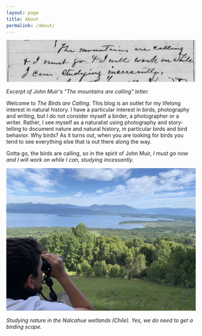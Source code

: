 ```yaml
---
layout: page
title: About
permalink: /about/
---
```


![Excerpt of John Muir's ](./images/the-mountains-are-calling-letter.jpg?w=840)

_Excerpt of John Muir's "The mountains are calling" letter._

Welcome to _The Birds are Calling_. This blog is an outlet for my lifelong interest in natural history. I have a particular interest in birds, photography and writing, but I do not consider myself a birder, a photographer or a writer. Rather, I see myself as a naturalist using photography and story-telling to document nature and natural history, in particular birds and bird behavior. Why birds? As it turns out, when you are looking for birds you tend to see everything else that is out there along the way.

Gotta go, the birds are calling, so in the spirit of John Muir, _I must go now and I will work on while I can, studying incessantly._

![](./images/nalcahue-wetlands.jpg)

_Studying nature in the Nalcahue wetlands (Chile). Yes, we do need to get a birding scope._
